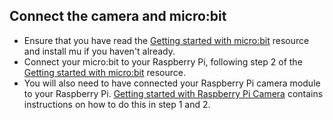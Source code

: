 ## Connect the camera and micro:bit

- Ensure that you have read the [Getting started with micro:bit](http://raspberrypi.org/learning/getting-started-with-microbits) resource and install mu if you haven't already.
- Connect your micro:bit to your Raspberry Pi, following step 2 of the [Getting started with micro:bit](http://raspberrypi.org/learning/getting-started-with-microbits) resource. 
- You will also need to have connected your Raspberry Pi camera module to your Raspberry Pi. [Getting started with Raspberry Pi Camera](https://projects.raspberrypi.org/en/projects/getting-started-with-picamera) contains instructions on how to do this in step 1 and 2.


